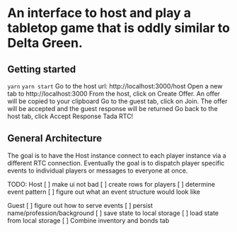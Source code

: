 # An interface to host and play a tabletop game that is oddly similar to Delta Green.

## Getting started

`yarn`
`yarn start`
Go to the host url: http://localhost:3000/host
Open a new tab to http://localhost:3000
From the host, click on Create Offer. An offer will be copied to your clipboard
Go to the guest tab, click on Join. The offer will be accepted and the guest response will be returned
Go back to the host tab, click Accept Response
Tada RTC!

## General Architecture

The goal is to have the Host instance connect to each player instance via a different RTC connection. Eventually the goal is to dispatch player specific events to individual players or messages to everyone at once.

TODO:
Host
[ ] make ui not bad
[ ] create rows for players
[ ] determine event pattern
[ ] figure out what an event structure would look like

Guest
[ ] figure out how to serve events
[ ] persist name/profession/background
[ ] save state to local storage
[ ] load state from local storage
[ ] Combine inventory and bonds tab
